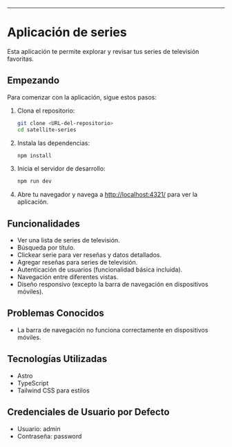 
---

# Aplicación de series

Esta aplicación te permite explorar y revisar tus series de televisión favoritas.

## Empezando

Para comenzar con la aplicación, sigue estos pasos:

1. Clona el repositorio:
   ```bash
   git clone <URL-del-repositorio>
   cd satellite-series
   ```

2. Instala las dependencias:
   ```bash
   npm install
   ```

3. Inicia el servidor de desarrollo:
   ```bash
   npm run dev
   ```

4. Abre tu navegador y navega a [http://localhost:4321/](http://localhost:4321/) para ver la aplicación.

## Funcionalidades

- Ver una lista de series de televisión.
- Búsqueda por título.
- Clickear serie para ver reseñas y datos detallados.
- Agregar reseñas para series de televisión.
- Autenticación de usuarios (funcionalidad básica incluida).
- Navegación entre diferentes vistas.
- Diseño responsivo (excepto la barra de navegación en dispositivos móviles).

## Problemas Conocidos

- La barra de navegación no funciona correctamente en dispositivos móviles.

## Tecnologías Utilizadas

- Astro
- TypeScript
- Tailwind CSS para estilos

## Credenciales de Usuario por Defecto

- Usuario: admin
- Contraseña: password

